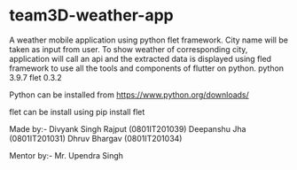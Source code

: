 # team3D-weather-app
A weather mobile application using python flet framework. City name will be taken as input from user. To show weather of corresponding city, application will call an api and the extracted data is displayed using fled framework to use all the tools and components of flutter on python.
python 3.9.7
flet  0.3.2


Python can be installed from https://www.python.org/downloads/

flet can be install using pip install flet

Made by:- Divyank Singh Rajput (0801IT201039)
          Deepanshu Jha (0801IT201031) 
          Dhruv Bhargav (0801IT201034) 

Mentor by:- Mr. Upendra Singh
